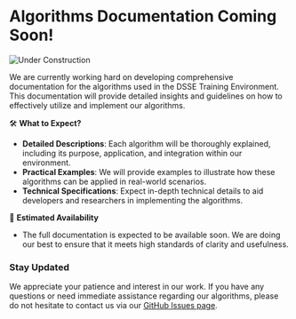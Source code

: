 # Algorithms Documentation Coming Soon!

![Under Construction](/pics/build.png)

We are currently working hard on developing comprehensive documentation for the algorithms used in the DSSE Training Environment. This documentation will provide detailed insights and guidelines on how to effectively utilize and implement our algorithms.

🛠️ **What to Expect?**
- **Detailed Descriptions**: Each algorithm will be thoroughly explained, including its purpose, application, and integration within our environment.
- **Practical Examples**: We will provide examples to illustrate how these algorithms can be applied in real-world scenarios.
- **Technical Specifications**: Expect in-depth technical details to aid developers and researchers in implementing the algorithms.

📅 **Estimated Availability**
- The full documentation is expected to be available soon. We are doing our best to ensure that it meets high standards of clarity and usefulness.

### Stay Updated

We appreciate your patience and interest in our work. If you have any questions or need immediate assistance regarding our algorithms, please do not hesitate to contact us via our [GitHub Issues page](https://github.com/pfeinsper/drone-swarm-search-algorithms/issues).


